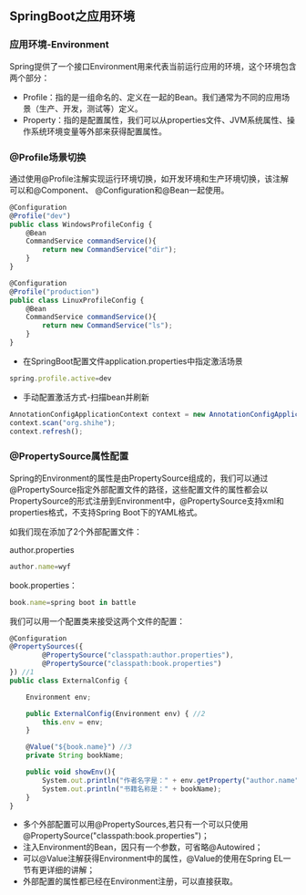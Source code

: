 ## SpringBoot之应用环境

### 应用环境-Environment
Spring提供了一个接口Environment用来代表当前运行应用的环境，这个环境包含两个部分：

- Profile：指的是一组命名的、定义在一起的Bean。我们通常为不同的应用场景（生产、开发，测试等）定义。
- Property：指的是配置属性，我们可以从properties文件、JVM系统属性、操作系统环境变量等外部来获得配置属性。

### @Profile场景切换
通过使用@Profile注解实现运行环境切换，如开发环境和生产环境切换，该注解可以和@Component、
@Configuration和@Bean一起使用。
```js
@Configuration
@Profile("dev")
public class WindowsProfileConfig {
    @Bean
    CommandService commandService(){
        return new CommandService("dir");
    }
}

@Configuration
@Profile("production")
public class LinuxProfileConfig {
    @Bean
    CommandService commandService(){
        return new CommandService("ls");
    }
}
```
- 在SpringBoot配置文件application.properties中指定激活场景
```js
spring.profile.active=dev
```

- 手动配置激活方式-扫描bean并刷新
```js
AnnotationConfigApplicationContext context = new AnnotationConfigApplicationContext(); context.getEnvironment().setActiveProfiles("production"); 
context.scan("org.shihe");
context.refresh();
```

### @PropertySource属性配置

Spring的Environment的属性是由PropertySource组成的，我们可以通过@PropertySource指定外部配置文件的路径，这些配置文件的属性都会以PropertySource的形式注册到Environment中，@PropertySource支持xml和properties格式，不支持Spring Boot下的YAML格式。

如我们现在添加了2个外部配置文件：

author.properties
```js
author.name=wyf
```

book.properties：
```js
book.name=spring boot in battle
```

我们可以用一个配置类来接受这两个文件的配置：
```js
@Configuration
@PropertySources({
        @PropertySource("classpath:author.properties"),
        @PropertySource("classpath:book.properties")
}) //1
public class ExternalConfig {

    Environment env;

    public ExternalConfig(Environment env) { //2
        this.env = env;
    }

    @Value("${book.name}") //3
    private String bookName;

    public void showEnv(){
        System.out.println("作者名字是：" + env.getProperty("author.name")); //4
        System.out.println("书籍名称是：" + bookName);
    }
}
```
- 多个外部配置可以用@PropertySources,若只有一个可以只使用@PropertySource("classpath:book.properties")；
- 注入Environment的Bean，因只有一个参数，可省略@Autowired；
- 可以@Value注解获得Environment中的属性，@Value的使用在Spring EL一节有更详细的讲解；
- 外部配置的属性都已经在Environment注册，可以直接获取。
